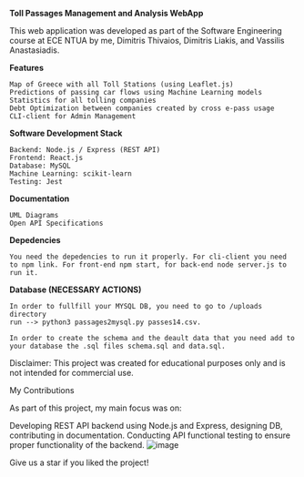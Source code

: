 **Toll Passages Management and Analysis WebApp**

This web application was developed as part of the Software Engineering course at ECE NTUA by me, Dimitris Thivaios, Dimitris Liakis, and Vassilis Anastasiadis.

**Features**

    Map of Greece with all Toll Stations (using Leaflet.js)
    Predictions of passing car flows using Machine Learning models
    Statistics for all tolling companies
    Debt Optimization between companies created by cross e-pass usage
    CLI-client for Admin Management

**Software Development Stack**

    Backend: Node.js / Express (REST API)
    Frontend: React.js
    Database: MySQL
    Machine Learning: scikit-learn
    Testing: Jest

**Documentation**

    UML Diagrams
    Open API Specifications


**Depedencies**

    You need the depedencies to run it properly. For cli-client you need to npm link. For front-end npm start, for back-end node server.js to run it.

**Database (NECESSARY ACTIONS)**

    In order to fullfill your MYSQL DB, you need to go to /uploads directory
    run --> python3 passages2mysql.py passes14.csv.

    In order to create the schema and the deault data that you need add to your database the .sql files schema.sql and data.sql.

Disclaimer: This project was created for educational purposes only and is not intended for commercial use.

My Contributions

As part of this project, my main focus was on:

   Developing REST API backend using Node.js and Express,  designing DB, contributing in documentation.
    Conducting API functional testing to ensure proper functionality of the backend.
   ![image](https://github.com/user-attachments/assets/ffa85471-cacc-44a6-8ac8-006ad04db8a7)


Give us a star if you liked the project!

